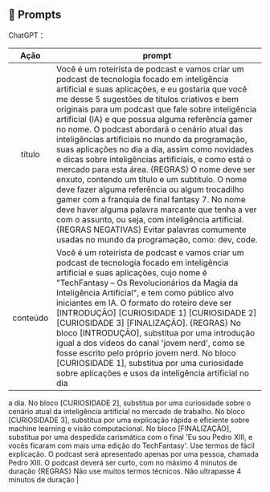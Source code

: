 ## 🧠 Prompts


ChatGPT：

|   Ação   | prompt                                                                                                                                                                                                                                                                         |
| :------: | ------------------------------------------------------------------------------------------------------------------------------------------------------------------------------------------------------------------------------------------------------------------------------ |
|  título  | Você é um roteirista de podcast e vamos criar um podcast de tecnologia focado em inteligência artificial e suas aplicações, e eu gostaria que você me desse 5 sugestões de títulos criativos e bem originais para um podcast que fale sobre inteligência artificial (IA) e que possua alguma referência gamer no nome. O podcast abordará o cenário atual das inteligências artificiais no mundo da programação, suas aplicações no dia a dia, assim como novidades e dicas sobre inteligências artificiais, e como está o mercado para esta área. {REGRAS} O nome deve ser enxuto, contendo um título e um subtítulo. O nome deve fazer alguma referência ou algum trocadilho gamer com a franquia de final fantasy 7. No nome deve haver alguma palavra marcante que tenha a ver com o assunto, ou seja, com inteligência artificial. {REGRAS NEGATIVAS}  Evitar palavras comumente usadas no mundo da programação, como: dev, code.                                                       |
| conteúdo | Você é um roteirista de podcast e vamos criar um podcast de tecnologia focado em inteligência artificial e suas aplicações, cujo nome é "TechFantasy – Os Revolucionários da Magia da Inteligência Artificial", e tem como público alvo iniciantes em IA. O formato do roteiro deve ser [INTRODUÇÃO] [CURIOSIDADE 1] [CURIOSIDADE 2] [CURIOSIDADE 3] [FINALIZAÇÃO]. {REGRAS} No bloco [INTRODUÇÃO], substitua por uma introdução igual a dos vídeos do canal 'jovem nerd', como se fosse escrito pelo próprio jovem nerd. No bloco [CURIOSIDADE 1], substitua por uma curiosidade sobre aplicações e usos da inteligência artificial no dia
a dia. No bloco [CURIOSIDADE 2], substitua por uma curiosidade sobre o cenário atual da inteligência artificial no mercado de trabalho. No bloco [CURIOSIDADE 3], substitua por uma explicação rápida e eficiente
sobre machine learning e visão computacional. No bloco [FINALIZAÇÃO], substitua por uma despedida carismática com o final 'Eu sou Pedro XIII, e vocês ficaram com mais uma edição do TechFantasy'. Use termos de fácil explicação. O podcast será apresentado apenas por uma pessoa, chamada Pedro XIII. O podcast deverá ser curto, com no máximo 4 minutos de duração {REGRAS} Não use muitos termos técnicos. Não ultrapasse 4 minutos de duração |

